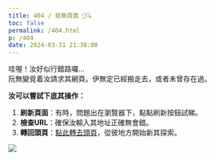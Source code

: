 ```yaml
---
title: 404 / 覓無頁面 📁🔍
toc: false
permalink: /404.html
p: /404
date: 2024-03-31 21:38:00
---
```


哇喔！汝好似行錯路囉...  
阮無變覓着汝請求其網頁。伊無定已經搬走去，或者未曾存在過。  

**汝可以嘗試下底其操作：**

1. **刷新頁面**：有時，問題出在瀏覽器下，點點刷新按鈕試睇。
2. **檢查URL**：確保汝輸入其地址正確無會錯。
3. **轉回頭頁**：[點此轉去頭頁](/)，從彼地方開始新其探索。

![](/404/404.jpeg)
